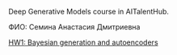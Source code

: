 Deep Generative Models course in AITalentHub.

ФИО: Семина Анастасия Дмитриевна

[HW1: Bayesian generation and autoencoders](https://github.com/sad-bkt/deep_generative_models_course/tree/hw1/HW1)
